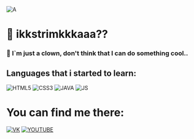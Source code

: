 ![A](https://media.tenor.com/z-N6G4F6nb8AAAAd/cat-cute.gif)

# 🤡 ikkstrimkkkaaa??

### 🎃 I`m just a clown, don't think that I can do something cool..

## Languages that i started to learn:

![HTML5](https://img.shields.io/badge/html5-444444?style=for-the-badge&logo=html5&logoColor=ffffff)
![CSS3](https://img.shields.io/badge/css3-444444?style=for-the-badge&logo=css3&logoColor=ffffff)
![JAVA](https://img.shields.io/badge/java-444444?style=for-the-badge&logo=fampay&logoColor=ffffff)
![JS](https://img.shields.io/badge/javascript-444444?style=for-the-badge&logo=javascript&logoColor=ffffff)


# You can find me there:
[![VK](https://img.shields.io/badge/VK-444444?style=for-the-badge&logo=VK&logoColor=ffffff)](https://vk.com/ikstrimka)
[![YOUTUBE](https://img.shields.io/badge/YOUTUBE-444444?style=for-the-badge&logo=YOUTUBE&logoColor=ffffff)](https://www.youtube.com/@ikstrimka)


